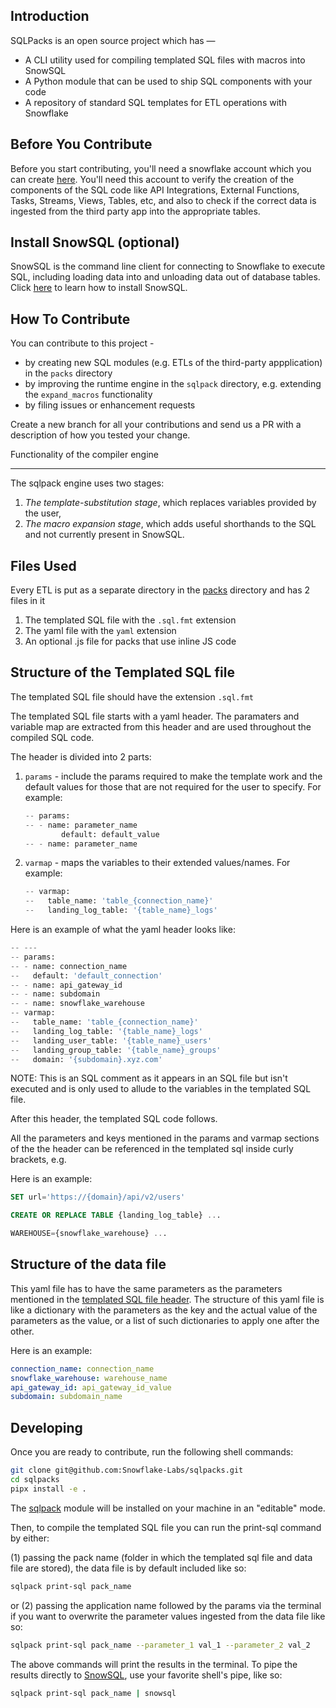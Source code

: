 Introduction
---

SQLPacks is an open source project which has —

- A CLI utility used for compiling templated SQL files with macros into SnowSQL  
- A Python module that can be used to ship SQL components with your code
- A repository of standard SQL templates for ETL operations with Snowflake

Before You Contribute
---

Before you start contributing, you'll need a snowflake account which you can create [here](https://signup.snowflake.com). You'll need this account to verify the creation of the components of the SQL code like API Integrations, External Functions, Tasks, Streams, Views, Tables, etc, and also to check if the correct data is ingested from the third party app into the appropriate tables.

Install SnowSQL (optional)
---

SnowSQL is the command line client for connecting to Snowflake to execute SQL, including loading data into and unloading data out of database tables. Click [here](https://docs.snowflake.com/en/user-guide/snowsql-install-config.html) to learn how to install SnowSQL.

How To Contribute
---

You can contribute to this project -

- by creating new SQL modules (e.g. ETLs of the third-party appplication) in the `packs` directory
- by improving the runtime engine in the `sqlpack` directory, e.g. extending the `expand_macros` functionality
- by filing issues or enhancement requests

Create a new branch for all your contributions and send us a PR with a description of how you tested your change.

Functionality of the compiler engine

---
The sqlpack engine uses two stages:

1. *The template-substitution stage*, which replaces variables provided by the user,
1. *The macro expansion stage*, which adds useful shorthands to the SQL and not currently present in SnowSQL.

Files Used
---

Every ETL is put as a separate directory in the [packs](packs) directory and has 2 files in it

1. The templated SQL file with the ``.sql.fmt`` extension
1. The yaml file with the ``yaml`` extension
1. An optional .js file for packs that use inline JS code

Structure of the Templated SQL file
---

The templated SQL file should have the extension `.sql.fmt`

The templated SQL file starts with a yaml header. The paramaters and variable map are extracted from this header and are used throughout the compiled SQL code.

The header is divided into 2 parts:

1. `params` - include the params required to make the template work and the default values for those that are not required for the user to specify. For example:

    ```python
    -- params:
    -- - name: parameter_name
            default: default_value
    -- - name: parameter_name
    ```

2. `varmap` - maps the variables to their extended values/names. For example:

    ```python
    -- varmap:
    --   table_name: 'table_{connection_name}'
    --   landing_log_table: '{table_name}_logs'
    ```

Here is an example of what the yaml header looks like:

```python
-- ---
-- params:
-- - name: connection_name
--   default: 'default_connection'
-- - name: api_gateway_id
-- - name: subdomain
-- - name: snowflake_warehouse
-- varmap:
--   table_name: 'table_{connection_name}'
--   landing_log_table: '{table_name}_logs'
--   landing_user_table: '{table_name}_users'
--   landing_group_table: '{table_name}_groups'
--   domain: '{subdomain}.xyz.com'
```

NOTE: This is an SQL comment as it appears in an SQL file but isn't executed and is only used to allude to the variables in the templated SQL file.

After this header, the templated SQL code follows.

All the parameters and keys mentioned in the params and varmap sections of the the header can be referenced in the templated sql inside curly brackets, e.g.

Here is an example:

```sql
SET url='https://{domain}/api/v2/users'

CREATE OR REPLACE TABLE {landing_log_table} ...

WAREHOUSE={snowflake_warehouse} ...
```

Structure of the data file
---

This yaml file has to have the same parameters as the parameters mentioned in the [templated SQL file header](#Structure-of-the-Templated-SQL-file). The structure of this yaml file is like a dictionary with the parameters as the key and the actual value of the parameters as the value, or a list of such dictionaries to apply one after the other.

Here is an example:

```yaml
connection_name: connection_name
snowflake_warehouse: warehouse_name
api_gateway_id: api_gateway_id_value
subdomain: subdomain_name
```

Developing
---

Once you are ready to contribute, run the following shell commands:

```bash
git clone git@github.com:Snowflake-Labs/sqlpacks.git
cd sqlpacks
pipx install -e .
```

The [sqlpack](https://pypi.org/project/sqlpack) module will be installed on your machine in an "editable" mode.

Then, to compile the templated SQL file you can run the print-sql command by either:

(1) passing the pack name (folder in which the templated sql file and data file are stored), the data file is by default included like so:

```bash
sqlpack print-sql pack_name
```

or (2) passing the application name followed by the params via the terminal if you want to overwrite the parameter values ingested from the data file like so:

```bash
sqlpack print-sql pack_name --parameter_1 val_1 --parameter_2 val_2
```

The above commands will print the results in the terminal. To pipe the results directly to [SnowSQL](#Install-SnowSQL), use your favorite shell's pipe, like so:

```bash
sqlpack print-sql pack_name | snowsql
```

